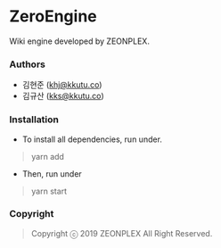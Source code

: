 # ZeroEngine
Wiki engine developed by ZEONPLEX.

### Authors
- 김현준 (khj@kkutu.co)
- 김규산 (kks@kkutu.co)

### Installation
- To install all dependencies, run under.
> yarn add 
- Then, run under
> yarn start

### Copyright
> Copyright ⓒ 2019 ZEONPLEX All Right Reserved.
